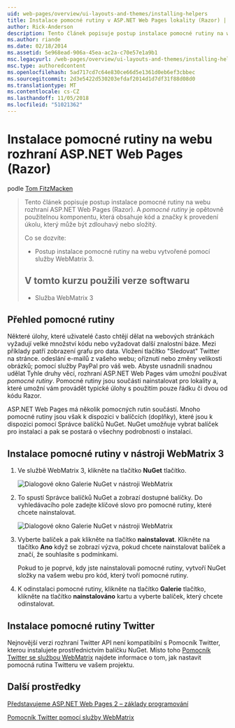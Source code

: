 ```yaml
---
uid: web-pages/overview/ui-layouts-and-themes/installing-helpers
title: Instalace pomocné rutiny v ASP.NET Web Pages lokality (Razor) | Dokumentace Microsoftu
author: Rick-Anderson
description: Tento článek popisuje postup instalace pomocné rutiny na webu rozhraní ASP.NET Web Pages (Razor). Pomocné rutiny je opětovně použitelnou komponentu, která obsahuje kód a značky pro každý...
ms.author: riande
ms.date: 02/18/2014
ms.assetid: 5e968ead-906a-45ea-ac2a-c70e57e1a9b1
msc.legacyurl: /web-pages/overview/ui-layouts-and-themes/installing-helpers
msc.type: authoredcontent
ms.openlocfilehash: 5ad717cd7c64e830ce66d5e1361d0eb6ef3cbbec
ms.sourcegitcommit: 2d3e5422d530203efdaf2014d1d7df31f88d08d0
ms.translationtype: MT
ms.contentlocale: cs-CZ
ms.lasthandoff: 11/05/2018
ms.locfileid: "51021362"
---
```

<a name="installing-a-helper-in-an-aspnet-web-pages-razor-site"></a>Instalace pomocné rutiny na webu rozhraní ASP.NET Web Pages (Razor)
====================
podle [Tom FitzMacken](https://github.com/tfitzmac)

> Tento článek popisuje postup instalace pomocné rutiny na webu rozhraní ASP.NET Web Pages (Razor). A *pomocné rutiny* je opětovně použitelnou komponentu, která obsahuje kód a značky k provedení úkolu, který může být zdlouhavý nebo složitý.
> 
> Co se dozvíte:
> 
> - Postup instalace pomocné rutiny na webu vytvořené pomocí služby WebMatrix 3.
>   
> 
> ## <a name="software-versions-used-in-the-tutorial"></a>V tomto kurzu použili verze softwaru
> 
> 
> - Služba WebMatrix 3


## <a name="overview-of-helpers"></a>Přehled pomocné rutiny

Některé úlohy, které uživatelé často chtějí dělat na webových stránkách vyžadují velké množství kódu nebo vyžadovat další znalostní báze. Mezi příklady patří zobrazení grafu pro data. Vložení tlačítko "Sledovat" Twitter na stránce. odeslání e-mailů z vašeho webu; oříznutí nebo změny velikosti obrázků; pomocí služby PayPal pro váš web. Abyste usnadnili snadnou udělat Tyhle druhy věcí, rozhraní ASP.NET Web Pages vám umožní používat *pomocné rutiny*. Pomocné rutiny jsou součásti nainstalovat pro lokality a, které umožní vám provádět typické úlohy s použitím pouze řádku či dvou od kódu Razor.

ASP.NET Web Pages má několik pomocných rutin součástí. Mnoho pomocné rutiny jsou však k dispozici v balíčcích (doplňky), které jsou k dispozici pomocí Správce balíčků NuGet. NuGet umožňuje vybrat balíček pro instalaci a pak se postará o všechny podrobnosti o instalaci.

## <a name="installing-a-helper-in-webmatrix-3"></a>Instalace pomocné rutiny v nástroji WebMatrix 3

1. Ve službě WebMatrix 3, klikněte na tlačítko **NuGet** tlačítko.

    ![Dialogové okno Galerie NuGet v nástroji WebMatrix](installing-helpers/_static/image1.png)
2. To spustí Správce balíčků NuGet a zobrazí dostupné balíčky. Do vyhledávacího pole zadejte klíčové slovo pro pomocné rutiny, které chcete nainstalovat.

    ![Dialogové okno Galerie NuGet v nástroji WebMatrix](installing-helpers/_static/image2.png)
3. Vyberte balíček a pak klikněte na tlačítko **nainstalovat**. Klikněte na tlačítko **Ano** když se zobrazí výzva, pokud chcete nainstalovat balíček a značí, že souhlasíte s podmínkami.

     Pokud to je poprvé, kdy jste nainstalovali pomocné rutiny, vytvoří NuGet složky na vašem webu pro kód, který tvoří pomocné rutiny.
4. K odinstalaci pomocné rutiny, klikněte na tlačítko **Galerie** tlačítko, klikněte na tlačítko **nainstalováno** kartu a vyberte balíček, který chcete odinstalovat.

## <a name="installing-the-twitter-helper"></a>Instalace pomocné rutiny Twitter

Nejnovější verzi rozhraní Twitter API není kompatibilní s Pomocník Twitter, kterou instalujete prostřednictvím balíčku NuGet. Místo toho [Pomocník Twitter se službou WebMatrix](twitter-helper.md) najdete informace o tom, jak nastavit pomocná rutina Twitteru ve vašem projektu.

<a id="Additional_Resources"></a>
## <a name="additional-resources"></a>Další prostředky


[Představujeme ASP.NET Web Pages 2 – základy programování](../getting-started/introducing-razor-syntax-c.md)

[Pomocník Twitter pomocí služby WebMatrix](twitter-helper.md)
